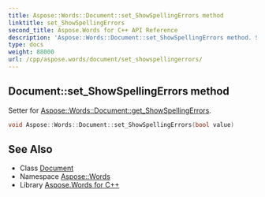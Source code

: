 ```yaml
---
title: Aspose::Words::Document::set_ShowSpellingErrors method
linktitle: set_ShowSpellingErrors
second_title: Aspose.Words for C++ API Reference
description: 'Aspose::Words::Document::set_ShowSpellingErrors method. Setter for Aspose::Words::Document::get_ShowSpellingErrors in C++.'
type: docs
weight: 88000
url: /cpp/aspose.words/document/set_showspellingerrors/
---
```

## Document::set_ShowSpellingErrors method


Setter for [Aspose::Words::Document::get_ShowSpellingErrors](../get_showspellingerrors/).

```cpp
void Aspose::Words::Document::set_ShowSpellingErrors(bool value)
```

## See Also

* Class [Document](../)
* Namespace [Aspose::Words](../../)
* Library [Aspose.Words for C++](../../../)
